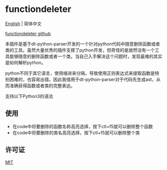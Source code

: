 # functiondeleter

[English](./README.md) | 简体中文

[functiondeleter github](https://github.com/tianbinraindrop/functiondeleter)

本插件是基于dt-python-parser开发的一个针对python代码中随意删除函数或者类的工具。虽然大量优秀的插件支撑了python开发，但奇怪的是居然没有一个工具能够随意的删除函数或者一个类。当自己入手解决这个问题时，发现最难的其实是如何解析python。

python不同于其它语言，使用缩进来分隔，导致使用正则表达式来提取函数是特别困难的，也容易出错。因此我借用于dt-python-parser对于代码先生成ast，从而准确获得函数或者类的完整表达。

支持以下Python3的语法

## 使用

* 在code中将要删除的函数名称高亮选择，按下ctl+f5就可以删除整个函数
* 在code中将要删除的类名高亮选择，按下ctl+f5就可以删除整个类

## 许可证

[MIT](./LICENSE)
